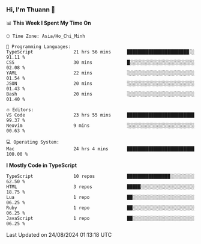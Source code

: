 ### Hi, I'm Thuann 👋

<!--START_SECTION:waka-->
📊 **This Week I Spent My Time On** 

```text
🕑︎ Time Zone: Asia/Ho_Chi_Minh

💬 Programming Languages: 
TypeScript               21 hrs 56 mins      ███████████████████████░░   91.11 % 
CSS                      30 mins             █░░░░░░░░░░░░░░░░░░░░░░░░   02.08 % 
YAML                     22 mins             ░░░░░░░░░░░░░░░░░░░░░░░░░   01.54 % 
JSON                     20 mins             ░░░░░░░░░░░░░░░░░░░░░░░░░   01.43 % 
Bash                     20 mins             ░░░░░░░░░░░░░░░░░░░░░░░░░   01.40 % 

🔥 Editors: 
VS Code                  23 hrs 55 mins      █████████████████████████   99.37 % 
Neovim                   9 mins              ░░░░░░░░░░░░░░░░░░░░░░░░░   00.63 % 

💻 Operating System: 
Mac                      24 hrs 4 mins       █████████████████████████   100.00 % 
```

**I Mostly Code in TypeScript** 

```text
TypeScript               10 repos            ████████████████░░░░░░░░░   62.50 % 
HTML                     3 repos             █████░░░░░░░░░░░░░░░░░░░░   18.75 % 
Lua                      1 repo              ██░░░░░░░░░░░░░░░░░░░░░░░   06.25 % 
Ruby                     1 repo              ██░░░░░░░░░░░░░░░░░░░░░░░   06.25 % 
JavaScript               1 repo              ██░░░░░░░░░░░░░░░░░░░░░░░   06.25 % 
```




 Last Updated on 24/08/2024 01:13:18 UTC
<!--END_SECTION:waka-->

